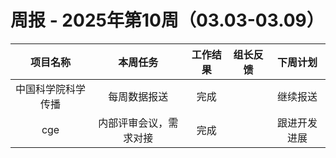 
# 周报 - 2025年第10周（03.03-03.09）


|   项目名称    |    本周任务     | 工作结果 | 组长反馈 |  下周计划  |
| :-------: | :---------: | :--: | :--: | :----: |
| 中国科学院科学传播 |   每周数据报送    |  完成  |      |  继续报送  |
|    cge    | 内部评审会议，需求对接 |  完成  |      | 跟进开发进展 |





